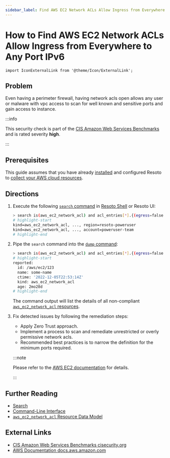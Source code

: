 ```yaml
---
sidebar_label: Find AWS EC2 Network ACLs Allow Ingress from Everywhere to Any Port IPv6
---
```


# How to Find AWS EC2 Network ACLs Allow Ingress from Everywhere to Any Port IPv6

```mdx-code-block
import IconExternalLink from '@theme/Icon/ExternalLink';
```

## Problem

Even having a perimeter firewall, having network acls open allows any user or malware with vpc access to scan for well known and sensitive ports and gain access to instance.

:::info

This security check is part of the [CIS Amazon Web Services Benchmarks](https://cisecurity.org/benchmark/amazon_web_services) and is rated severity **high**.

:::

## Prerequisites

This guide assumes that you have already [installed](../../../getting-started/install-resoto/index.md) and configured Resoto to [collect your AWS cloud resources](../../../getting-started/configure-resoto/aws.md).

## Directions

1. Execute the following [`search` command](../../../reference/cli/search-commands/search.md) in [Resoto Shell](../../../reference/components/shell.md) or Resoto UI:

   ```bash
   > search is(aws_ec2_network_acl) and acl_entries[*].{(egress=false and ipv6_cidr_block="::/0" and rule_action=allow and protocol=-1) } | jq --no-rewrite  'if (( [.reported.acl_entries[]? | contains({egress:false, ipv6_cidr_block:"::/0", protocol:"-1", rule_action:"deny"}) ] | any | not ) or ((.reported.acl_entries | sort_by(.rule_number) | .[]? | select(.egress==false) | select(.protocol=="-1") |select(.ipv6_cidr_block=="::/0") | select(.rule_action=="allow") | .rule_number) < (.reported.acl_entries | sort_by(.rule_number) | .[]? | select(.egress==false) | select(.protocol=="-1") | select(.ipv6_cidr_block=="::/0") | select(.rule_action=="deny") | .rule_number ))) then [.] else [] end' | flatten
   # highlight-start
   ​kind=aws_ec2_network_acl, ..., region=resoto-poweruser
   ​kind=aws_ec2_network_acl, ..., account=poweruser-team
   # highlight-end
   ```

2. Pipe the `search` command into the [`dump` command](../../../reference/cli/format-commands/dump.md):

   ```bash
   > search is(aws_ec2_network_acl) and acl_entries[*].{(egress=false and ipv6_cidr_block="::/0" and rule_action=allow and protocol=-1) } | jq --no-rewrite  'if (( [.reported.acl_entries[]? | contains({egress:false, ipv6_cidr_block:"::/0", protocol:"-1", rule_action:"deny"}) ] | any | not ) or ((.reported.acl_entries | sort_by(.rule_number) | .[]? | select(.egress==false) | select(.protocol=="-1") |select(.ipv6_cidr_block=="::/0") | select(.rule_action=="allow") | .rule_number) < (.reported.acl_entries | sort_by(.rule_number) | .[]? | select(.egress==false) | select(.protocol=="-1") | select(.ipv6_cidr_block=="::/0") | select(.rule_action=="deny") | .rule_number ))) then [.] else [] end' | flatten | dump
   # highlight-start
   ​reported:
   ​  id: /aws/ec2/123
   ​  name: some-name
   ​  ctime: '2022-12-05T22:53:14Z'
   ​  kind: aws_ec2_network_acl
   ​  age: 2mo28d
   # highlight-end
   ```

   The command output will list the details of all non-compliant [`aws_ec2_network_acl` resources](../../../reference/data-models/aws/index.md#aws_ec2_network_acl).

3. Fix detected issues by following the remediation steps:

   - Apply Zero Trust approach.
   - Implement a process to scan and remediate unrestricted or overly permissive network acls.
   - Recommended best practices is to narrow the definition for the minimum ports required.

   :::note

   Please refer to the [AWS EC2 documentation](https://docs.aws.amazon.com/vpc/latest/userguide/vpc-network-acls.html) for details.

   :::

## Further Reading

- [Search](../../../reference/search/index.md)
- [Command-Line Interface](../../../reference/cli/index.md)
- [`aws_ec2_network_acl` Resource Data Model](../../../reference/data-models/aws/index.md#aws_ec2_network_acl)

## External Links

- [CIS Amazon Web Services Benchmarks <span class="badge badge--secondary">cisecurity.org <IconExternalLink width="10" height="10" /></span>](https://cisecurity.org/benchmark/amazon_web_services)
- [AWS Documentation <span class="badge badge--secondary">docs.aws.amazon.com <IconExternalLink width="10" height="10" /></span>](https://docs.aws.amazon.com/vpc/latest/userguide/vpc-network-acls.html)

